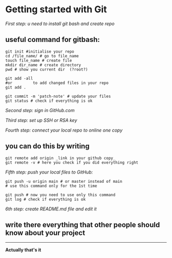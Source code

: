 **Getting started with Git**
=====

_First step: u need to install git bash and create repo_

## useful command for gitbash:
```
git init #initialise your repo
cd /file_name/ # go to file_name
touch file_name # create file
mkdir dir_name # create directory
pwd # show you current dir  (?root?)

git add -all 
#or			to add changed files in your repo
git add .

git commit -m 'patch-note' # update your files
git status # check if everything is ok
```

_Second step: sign in GitHub.com_


_Third step: set up SSH or RSA key_


_Fourth step: connect your local repo to online one copy_

## you can do this by writing 
```
git remote add origin _link in your github copy_
git remote -v # here you check if you did everything right
```

_Fifth step: push your local files to GitHub:_
``` 
git push -u origin main # or master instead of main
# use this command only for the 1st time

git push # now you need to use only this command
git log # check if everything is ok
``` 

_6th step: create README.md file and edit it_
## write there everything that other people should know about your project
-----
**Actually that's it**